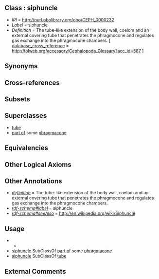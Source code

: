 
## Class : siphuncle

 * *IRI* = http://purl.obolibrary.org/obo/CEPH_0000232
 * *Label* = siphuncle
 * *Definition* = The tube-like extension of the body wall, coelom and an external covering tube that penetrates the phragmocone and regulates gas exchange into the phragmocone chambers. [ [database_cross_reference](../../ef/oboInOwl#hasDbXref.md) = http://tolweb.org/accessory/Cephalopoda_Glossary?acc_id=587 ]

## Synonyms


## Cross-references


## Subsets


## Superclasses

 * [tube](../../UBERON/25/UBERON_0000025.md)
 * [part of](../../BFO/50/BFO_0000050.md) some [phragmacone](../../CEPH/08/CEPH_0001008.md)

## Equivalencies


## Other Logical Axioms


## Other Annotations

 * *[definition](../../IAO/15/IAO_0000115.md)* = The tube-like extension of the body wall, coelom and an external covering tube that penetrates the phragmocone and regulates gas exchange into the phragmocone chambers.
 * *[rdf-schema#label](../../el/rdf-schema#label.md)* = siphuncle
 * *[rdf-schema#seeAlso](../../so/rdf-schema#seeAlso.md)* = http://en.wikipedia.org/wiki/Siphuncle

## Usage

 * -
 * [siphuncle](../../CEPH/32/CEPH_0000232.md) SubClassOf [part of](../../BFO/50/BFO_0000050.md) some [phragmacone](../../CEPH/08/CEPH_0001008.md)
 * [siphuncle](../../CEPH/32/CEPH_0000232.md) SubClassOf [tube](../../UBERON/25/UBERON_0000025.md)

## External Comments

